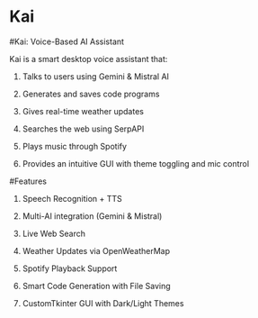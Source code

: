# Kai

#Kai: Voice-Based AI Assistant

Kai is a smart desktop voice assistant that:

1. Talks to users using Gemini & Mistral AI

2. Generates and saves code programs

3. Gives real-time weather updates

4. Searches the web using SerpAPI

5. Plays music through Spotify

6. Provides an intuitive GUI with theme toggling and mic control


#Features

1. Speech Recognition + TTS

2. Multi-AI integration (Gemini & Mistral)

3. Live Web Search

4. Weather Updates via OpenWeatherMap

5. Spotify Playback Support

6. Smart Code Generation with File Saving

7. CustomTkinter GUI with Dark/Light Themes
